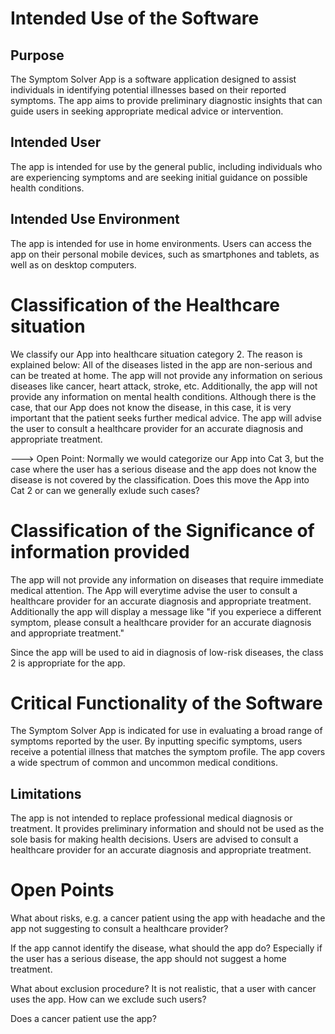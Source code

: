 # Intended Use of the Software

## Purpose 
The Symptom Solver App is a software application designed to assist individuals in identifying potential illnesses based on their reported symptoms. The app aims to provide preliminary diagnostic insights that can guide users in seeking appropriate medical advice or intervention.

## Intended User
The app is intended for use by the general public, including individuals who are experiencing symptoms and are seeking initial guidance on possible health conditions.

## Intended Use Environment
The app is intended for use in home  environments. Users can access the app on their personal mobile devices, such as smartphones and tablets, as well as on desktop computers.


# Classification of the Healthcare situation
We classify our App into healthcare situation category 2. The reason is explained below:
All of the diseases listed in the app are non-serious and can be treated at home. The app will not provide any information on serious diseases like cancer, heart attack, stroke, etc. Additionally, the app will not provide any information on mental health conditions. Although there is the case, that our App does not know the disease, in this case, it is very important that the patient seeks further medical advice. The app will advise the user to consult a healthcare provider for an accurate diagnosis and appropriate treatment. 

---> Open Point: Normally we would categorize our App into Cat 3, but the case where the user has a serious disease and the app does not know the disease is not covered by the classification. Does this move the App into Cat 2 or can we generally exlude such cases?


# Classification of the Significance of information provided
The app will not provide any information on diseases that require immediate medical attention.
The App will everytime advise the user to consult a healthcare provider for an accurate diagnosis and appropriate treatment. Additionally the app will display a message like "if you experiece a different symptom, please consult a healthcare provider for an accurate diagnosis and appropriate treatment."

Since the app will be used to aid in diagnosis of low-risk diseases, the class 2 is appropriate for the app.


# Critical Functionality of the Software
The Symptom Solver App is indicated for use in evaluating a broad range of symptoms reported by the user. By inputting specific symptoms, users receive a potential illness that matches the symptom profile. The app covers a wide spectrum of common and uncommon medical conditions.

## Limitations
The app is not intended to replace professional medical diagnosis or treatment. It provides preliminary information and should not be used as the sole basis for making health decisions. Users are advised to consult a healthcare provider for an accurate diagnosis and appropriate treatment.


# Open Points
What about risks, e.g. a cancer patient using the app with headache and the app not suggesting to consult a healthcare provider?

If the app cannot identify the disease, what should the app do? Especially if the user has a serious disease, the app should not suggest a home treatment.

What about exclusion procedure? It is not realistic, that a user with cancer uses the app. How can we exclude such users?

Does a cancer patient use the app?
